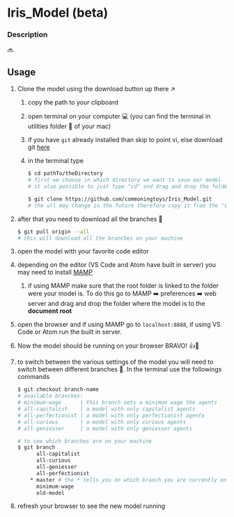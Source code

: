 # Iris_Model (beta)

### Description

🔜

## Usage

1. Clone the model using the download button up there ↗️

   1. copy the path to your clipboard

   2. open terminal on your computer 💻 (you can find the terminal in utilities folder 📁 of your mac)

   3. if you have `git` already installed than skip to point vi, else download git [here](https://git-scm.com/download/mac)

   4. in the terminal type

      ```bash
      $ cd pathTo/theDirectory
      # first we choose in which directory we want to save our model
      # it also possible to just type "cd" and drag and drop the folder were you want the model to be saved onto the terminal
      
      $ git clone https://github.com/commoningtoys/Iris_Model.git
      # the url may change in the future therefore copy it from the "clone or download" window on the github page
      ```

2. after that you need to download all the branches 🎋

   ```bash
   $ git pull origin --all
   # this will download all the branches on your machine
   ```

3. open the model with your favorite code editor

4. depending on the editor (VS Code and Atom have built in server) you may need to install [MAMP](https://www.mamp.info/en/downloads/#mac)

   1. if using MAMP make sure that the root folder is linked to the folder were your model is. To do this go to MAMP ➡️ preferences ➡️ web server and drag and drop the folder where the model is to the __document root__

5. open the browser  and if using MAMP go to `localhost:8888`, if using VS Code or Atom run the built in server. 

6. Now the model should be running  on your browser BRAVO! 👍👏 

7. to switch between the various settings of the model you will need to switch between different branches 🎋. In the terminal use the followings commands

   ```bash
   $ git checkout branch-name
   # available branches:
   # minimum-wage      | this branch sets a minimum wage the agents
   # all-capitalist    | a model with only capitalist agents
   # all-perfectionist | a model with only perfectionist agents
   # all-curious       | a model with only curious agents
   # all-geniesser     | a model with only geniesser agents
   
   # to see which branches are on your machine
   $ git branch
         all-capitalist
         all-curious
         all-geniesser
         all-perfectionist
       * master # the * tells you on which branch you are currently on
         minimum-wage
         old-model
   ```

8. refresh your browser to see the new model running
